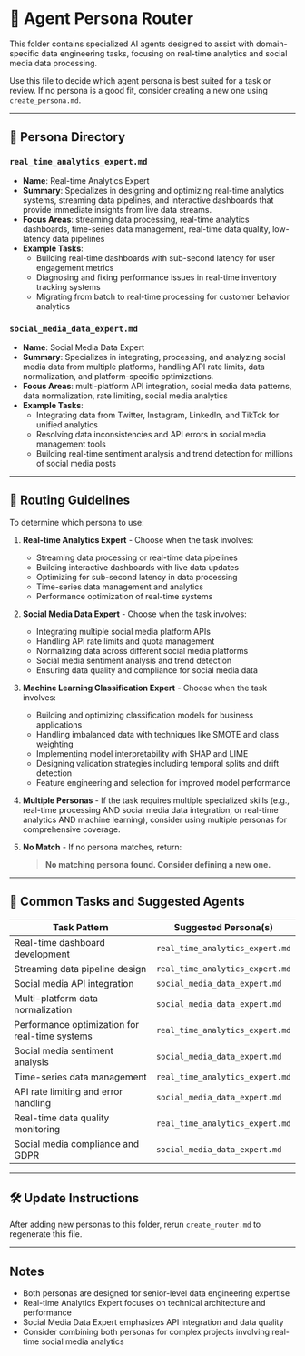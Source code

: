 # 🧭 Agent Persona Router

This folder contains specialized AI agents designed to assist with domain-specific data engineering tasks, focusing on real-time analytics and social media data processing.

Use this file to decide which agent persona is best suited for a task or review. If no persona is a good fit, consider creating a new one using `create_persona.md`.

---

## 🧠 Persona Directory

### `real_time_analytics_expert.md`
- **Name**: Real-time Analytics Expert
- **Summary**: Specializes in designing and optimizing real-time analytics systems, streaming data pipelines, and interactive dashboards that provide immediate insights from live data streams.
- **Focus Areas**: streaming data processing, real-time analytics dashboards, time-series data management, real-time data quality, low-latency data pipelines
- **Example Tasks**:
  - Building real-time dashboards with sub-second latency for user engagement metrics
  - Diagnosing and fixing performance issues in real-time inventory tracking systems
  - Migrating from batch to real-time processing for customer behavior analytics

### `social_media_data_expert.md`
- **Name**: Social Media Data Expert
- **Summary**: Specializes in integrating, processing, and analyzing social media data from multiple platforms, handling API rate limits, data normalization, and platform-specific optimizations.
- **Focus Areas**: multi-platform API integration, social media data patterns, data normalization, rate limiting, social media analytics
- **Example Tasks**:
  - Integrating data from Twitter, Instagram, LinkedIn, and TikTok for unified analytics
  - Resolving data inconsistencies and API errors in social media management tools
  - Building real-time sentiment analysis and trend detection for millions of social media posts

---

## 📌 Routing Guidelines

To determine which persona to use:

1. **Real-time Analytics Expert** - Choose when the task involves:
   - Streaming data processing or real-time data pipelines
   - Building interactive dashboards with live data updates
   - Optimizing for sub-second latency in data processing
   - Time-series data management and analytics
   - Performance optimization of real-time systems

2. **Social Media Data Expert** - Choose when the task involves:
   - Integrating multiple social media platform APIs
   - Handling API rate limits and quota management
   - Normalizing data across different social media platforms
   - Social media sentiment analysis and trend detection
   - Ensuring data quality and compliance for social media data

3. **Machine Learning Classification Expert** - Choose when the task involves:
   - Building and optimizing classification models for business applications
   - Handling imbalanced data with techniques like SMOTE and class weighting
   - Implementing model interpretability with SHAP and LIME
   - Designing validation strategies including temporal splits and drift detection
   - Feature engineering and selection for improved model performance

4. **Multiple Personas** - If the task requires multiple specialized skills (e.g., real-time processing AND social media data integration, or real-time analytics AND machine learning), consider using multiple personas for comprehensive coverage.

4. **No Match** - If no persona matches, return:
   > **No matching persona found. Consider defining a new one.**

---

## 🔁 Common Tasks and Suggested Agents

| Task Pattern | Suggested Persona(s) |
|--------------|----------------------|
| Real-time dashboard development | `real_time_analytics_expert.md` |
| Streaming data pipeline design | `real_time_analytics_expert.md` |
| Social media API integration | `social_media_data_expert.md` |
| Multi-platform data normalization | `social_media_data_expert.md` |
| Performance optimization for real-time systems | `real_time_analytics_expert.md` |
| Social media sentiment analysis | `social_media_data_expert.md` |
| Time-series data management | `real_time_analytics_expert.md` |
| API rate limiting and error handling | `social_media_data_expert.md` |
| Real-time data quality monitoring | `real_time_analytics_expert.md` |
| Social media compliance and GDPR | `social_media_data_expert.md` |

---

## 🛠️ Update Instructions

After adding new personas to this folder, rerun `create_router.md` to regenerate this file.

---

## Notes

- Both personas are designed for senior-level data engineering expertise
- Real-time Analytics Expert focuses on technical architecture and performance
- Social Media Data Expert emphasizes API integration and data quality
- Consider combining both personas for complex projects involving real-time social media analytics 